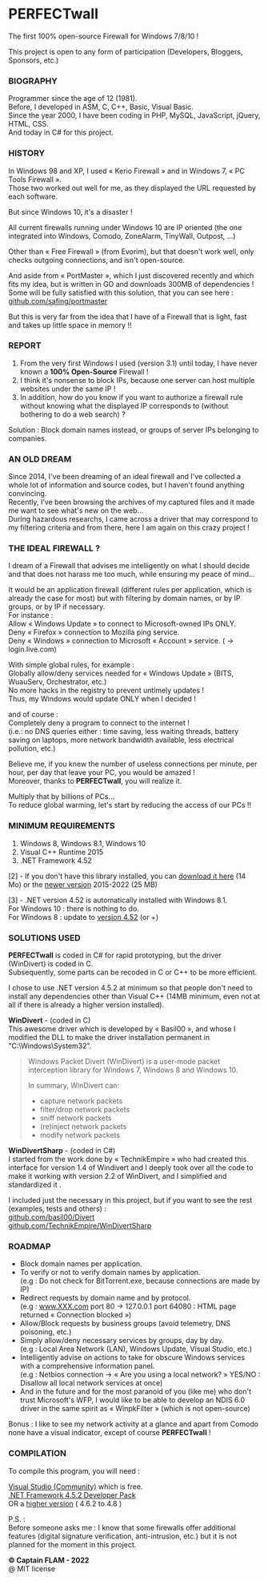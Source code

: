 # PERFECTwall
The first 100% open-source Firewall for Windows 7/8/10 !

This project is open to any form of participation (Developers, Bloggers, Sponsors, etc.)

### BIOGRAPHY

Programmer since the age of 12 (1981).  
Before, I developed in ASM, C, C++, Basic, Visual Basic.  
Since the year 2000, I have been coding in PHP, MySQL, JavaScript, jQuery, HTML, CSS.  
And today in C# for this project.

### HISTORY

In Windows 98 and XP, I used « Kerio Firewall » and in Windows 7, « PC Tools Firewall ».  
Those two worked out well for me, as they displayed the URL requested by each software.

But since Windows 10, it's a disaster !

All current firewalls running under Windows 10 are IP oriented (the one integrated into Windows, Comodo, ZoneAlarm, TinyWall, Outpost, ...)

Other than « Free Firewall » (from Evorim), but that doesn't work well, only checks outgoing connections, and isn't open-source.

And aside from « PortMaster », which I just discovered recently and which fits my idea, but is written in GO and downloads 300MB of dependencies !  
Some will be fully satisfied with this solution, that you can see here : [github.com/safing/portmaster](https://github.com/safing/portmaster)

But this is very far from the idea that I have of a Firewall that is light, fast and takes up little space in memory !!

### REPORT

1. From the very first Windows I used (version 3.1) until today, I have never known a **100% Open-Source** Firewall !
2. I think it's nonsense to block IPs, because one server can host multiple websites under the same IP !
3. In addition, how do you know if you want to authorize a firewall rule without knowing what the displayed IP corresponds to (without bothering to do a web search) ?

Solution : Block domain names instead, or groups of server IPs belonging to companies.

### AN OLD DREAM

Since 2014, I've been dreaming of an ideal firewall and I've collected a whole lot of information and source codes, but I haven't found anything convincing.  
Recently, I've been browsing the archives of my captured files and it made me want to see what's new on the web...  
During hazardous researchs, I came across a driver that may correspond to my filtering criteria and from there, here I am again on this crazy project !

### THE IDEAL FIREWALL ?

I dream of a Firewall that advises me intelligently on what I should decide and that does not harass me too much, while ensuring my peace of mind...

It would be an application firewall (different rules per application, which is already the case for most) but with filtering by domain names, or by IP groups, or by IP if necessary.  
For instance :  
Allow « Windows Update » to connect to Microsoft-owned IPs ONLY.  
Deny « Firefox » connection to Mozilla ping service.  
Deny « Windows » connection to Microsoft « Account » service. ( → login.live.com)

With simple global rules, for example :  
Globally allow/deny services needed for « Windows Update » (BITS, WuauServ, Orchestrator, etc.)  
No more hacks in the registry to prevent untimely updates !  
Thus, my Windows would update ONLY when I decided !

and of course :  
Completely deny a program to connect to the internet !  
(i.e.: no DNS queries either : time saving, less waiting threads, battery saving on laptops, more network bandwidth available, less electrical pollution, etc.)

Believe me, if you knew the number of useless connections per minute, per hour, per day that leave your PC, you would be amazed !  
Moreover, thanks to **PERFECTwall**, you will realize it.

Multiply that by billions of PCs...  
To reduce global warming, let's start by reducing the access of our PCs !!

### MINIMUM REQUIREMENTS

1. Windows 8, Windows 8.1, Windows 10
2. Visual C++ Runtime 2015
3. .NET Framework 4.52

[2] - If you don't have this library installed, you can [download it here](https://www.microsoft.com/en-in/download/details.aspx?id=48145) (14 Mo) or the [newer version](https://docs.microsoft.com/en-us/cpp/windows/latest-supported-vc-redist?view=msvc-170) 2015-2022 (25 MB)

[3] - .NET version 4.52 is automatically installed with Windows 8.1.  
For Windows 10 : there is nothing to do.  
For Windows 8 : update to [version 4.52](https://dotnet.microsoft.com/en-us/download/dotnet-framework/net452) (or +)

### SOLUTIONS USED

**PERFECTwall** is coded in C# for rapid prototyping, but the driver (WinDivert) is coded in C.  
Subsequently, some parts can be recoded in C or C++ to be more efficient.

I chose to use .NET version 4.5.2 at minimum so that people don't need to install any dependencies other than Visual C++ (14MB minimum, even not at all if there is already a higher version installed).

**WinDivert** - (coded in C)  
This awesome driver which is developed by « Basil00 », and whose I modified the DLL to make the driver installation permanent in "C:\Windows\System32".

> Windows Packet Divert (WinDivert) is a user-mode packet interception library
> for Windows 7, Windows 8 and Windows 10.
>
> In summary, WinDivert can:
> - capture network packets
> - filter/drop network packets
> - sniff network packets
> - (re)inject network packets
> - modify network packets

**WinDivertSharp** - (coded in C#)  
I started from the work done by « TechnikEmpire » who had created this interface for version 1.4 of Windivert and I deeply took over all the code to make it working with version 2.2 of WinDivert, and I simplified and standardized it .

I included just the necessary in this project, but if you want to see the rest (examples, tests and others) :  
[github.com/basil00/Divert](https://github.com/basil00/Divert)  
[github.com/TechnikEmpire/WinDivertSharp](https://github.com/TechnikEmpire/WinDivertSharp)

### ROADMAP

- Block domain names per application.
- To verify or not to verify domain names by application.  
(e.g : Do not check for BitTorrent.exe, because connections are made by IP)
- Redirect requests by domain name and by protocol.  
(e.g : www.XXX.com port 80 → 127.0.0.1 port 64080 : HTML page returned « Connection blocked »)
- Allow/Block requests by business groups (avoid telemetry, DNS poisoning, etc.)
- Simply allow/deny necessary services by groups, day by day.  
(e.g : Local Area Network (LAN), Windows Update, Visual Studio, etc.)
- Intelligently advise on actions to take for obscure Windows services with a comprehensive information panel.  
(e.g : Netbios connection → « Are you using a local network? » YES/NO : Disallow all local network services at once)
- And in the future and for the most paranoid of you (like me) who don't trust Microsoft's WFP, I would like to be able to develop an NDIS 6.0 driver in the same spirit as « WinpkFilter » (which is not open-source)

Bonus : I like to see my network activity at a glance and apart from Comodo none have a visual indicator, except of course **PERFECTwall** !

### COMPILATION

To compile this program, you will need :

[Visual Studio (Community)](https://visualstudio.microsoft.com/en/) which is free.  
[.NET Framework 4.5.2 Developer Pack](https://www.microsoft.com/en-us/download/details.aspx?id=42637)  
OR a [higher version](https://dotnet.microsoft.com/en-us/download/visual-studio-sdks) ( 4.6.2 to 4.8 )

P.S. :  
Before someone asks me : I know that some firewalls offer additional features (digital signature verification, anti-intrusion, etc.) but it is not planned for the moment in this project.

**&copy; Captain FLAM - 2022**  
@ MIT license
